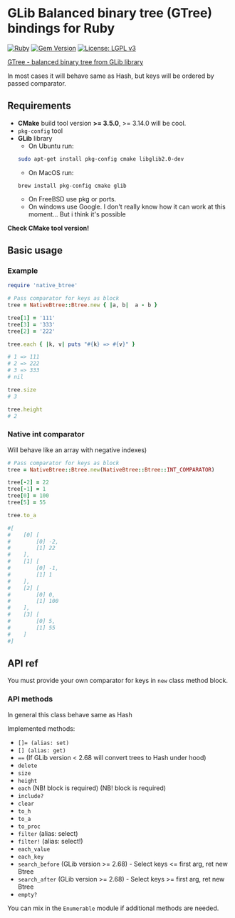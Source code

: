 # GLib Balanced binary tree (GTree) bindings for Ruby

[![Ruby](https://github.com/unixs/ruby-native-btree/actions/workflows/main.yml/badge.svg)](https://github.com/unixs/ruby-native-btree/actions/workflows/main.yml)
[![Gem Version](https://badge.fury.io/rb/native_btree.svg)](https://badge.fury.io/rb/native_btree)
[![License: LGPL v3](https://img.shields.io/badge/License-LGPL%20v3-blue.svg)](https://www.gnu.org/licenses/lgpl-3.0)


[GTree - balanced binary tree from GLib library](https://docs.gtk.org/glib/struct.Tree.html)

In most cases it will behave same as Hash, but keys will be ordered by passed comparator.

## Requirements

* **CMake** build tool version **>= 3.5.0**, >= 3.14.0 will be cool.
* `pkg-config` tool
* **GLib** library
  * On Ubuntu run:
  ```bash
  sudo apt-get install pkg-config cmake libglib2.0-dev
  ```
  * On MacOS run:
  ```
  brew install pkg-config cmake glib
  ```
  * On FreeBSD use pkg or ports.
  * On windows use Google. I don't really know how it can work at this moment... But i think it's possible

**Check CMake tool version!**

## Basic usage

### Example
```ruby
require 'native_btree'

# Pass comparator for keys as block
tree = NativeBtree::Btree.new { |a, b|  a - b }

tree[1] = '111'
tree[3] = '333'
tree[2] = '222'

tree.each { |k, v| puts "#{k} => #{v}" }

# 1 => 111
# 2 => 222
# 3 => 333
# nil

tree.size
# 3

tree.height
# 2
```

### Native int comparator
Will behave like an array with negative indexes)
```ruby
# Pass comparator for keys as block
tree = NativeBtree::Btree.new(NativeBtree::Btree::INT_COMPARATOR)

tree[-2] = 22
tree[-1] = 1
tree[0] = 100
tree[5] = 55

tree.to_a

#[
#    [0] [
#        [0] -2,
#        [1] 22
#    ],
#    [1] [
#        [0] -1,
#        [1] 1
#    ],
#    [2] [
#        [0] 0,
#        [1] 100
#    ],
#    [3] [
#        [0] 5,
#        [1] 55
#    ]
#]
```

## API ref

You must provide your own comparator for keys in `new` class method block.

### API methods

In general this class behave same as Hash

Implemented methods:

* `[]= (alias: set)`
* `[] (alias: get)`
* `==` (If GLib version < 2.68 will convert trees to Hash under hood)
* `delete`
* `size`
* `height`
* `each` (NB! block is required) (NB! block is required)
* `include?`
* `clear`
* `to_h`
* `to_a`
* `to_proc`
* `filter` (alias: select)
* `filter!` (alias: select!)
* `each_value`
* `each_key`
* `search_before` (GLib version >= 2.68) - Select keys <= first arg, ret new Btree
* `search_after` (GLib version >= 2.68) - Select keys >= first arg, ret new Btree
* `empty?`

You can mix in the `Enumerable` module if additional methods are needed.
